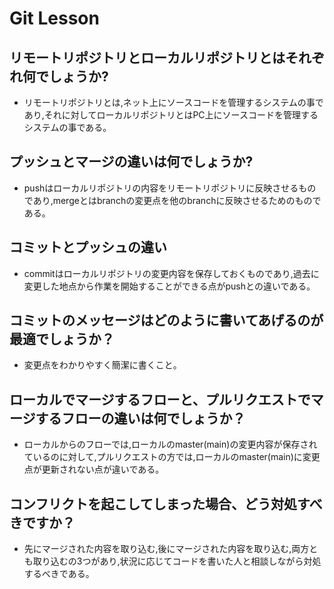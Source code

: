 # Git Lesson

## リモートリポジトリとローカルリポジトリとはそれぞれ何でしょうか?
- リモートリポジトリとは,ネット上にソースコードを管理するシステムの事であり,それに対してローカルリポジトリとはPC上にソースコードを管理するシステムの事である。


## プッシュとマージの違いは何でしょうか?
- pushはローカルリポジトリの内容をリモートリポジトリに反映させるものであり,mergeとはbranchの変更点を他のbranchに反映させるためのものである。


## コミットとプッシュの違い
- commitはローカルリポジトリの変更内容を保存しておくものであり,過去に変更した地点から作業を開始することができる点がpushとの違いである。


## コミットのメッセージはどのように書いてあげるのが最適でしょうか？
- 変更点をわかりやすく簡潔に書くこと。


## ローカルでマージするフローと、プルリクエストでマージするフローの違いは何でしょうか？
- ローカルからのフローでは,ローカルのmaster(main)の変更内容が保存されているのに対して,プルリクエストの方では,ローカルのmaster(main)に変更点が更新されない点が違いである。


## コンフリクトを起こしてしまった場合、どう対処すべきですか？
- 先にマージされた内容を取り込む,後にマージされた内容を取り込む,両方とも取り込むの3つがあり,状況に応じてコードを書いた人と相談しながら対処するべきである。